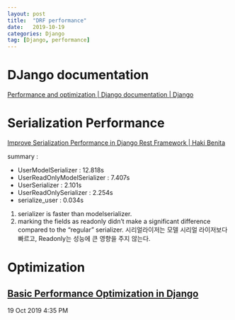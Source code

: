 ```yaml
---
layout: post
title:  "DRF performance"
date:   2019-10-19
categories: Django
tag: [Django, performance]
---
```


# DJango documentation
[Performance and optimization | Django documentation | Django](https://docs.djangoproject.com/en/2.2/topics/performance/)



# Serialization Performance
[Improve Serialization Performance in Django Rest Framework | Haki Benita](https://hakibenita.com/django-rest-framework-slow)

summary : 
- UserModelSerializer : 12.818s
- UserReadOnlyModelSerializer : 7.407s
- UserSerializer : 2.101s
- UserReadOnlySerializer : 2.254s
- serialize_user : 0.034s

1. serializer is faster than modelserializer.
2. marking the fields as readonly didn’t make a significant difference compared to the “regular” serializer.
시리얼라이저는 모델 시리얼 라이저보다 빠르고, Readonly는 성능에 큰 영향을 주지 않는다. 

# Optimization
[Basic Performance Optimization in Django](https://medium.com/@ryleysill93/basic-performance-optimization-in-django-ebd19089a33f)
---
19 Oct 2019 4:35 PM